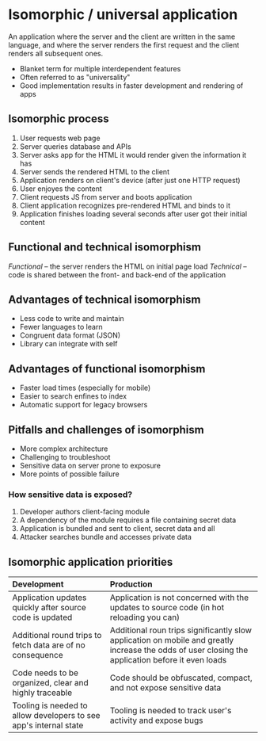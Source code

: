 # Isomorphic / universal application
An application where the server and the client are written in the same language, and where the server renders the first request and the client renders all subsequent ones.

+ Blanket term for multiple interdependent features
+ Often referred to as "universality"
+ Good implementation results in faster development and rendering of apps

## Isomorphic process
1. User requests web page
1. Server queries database and APIs
1. Server asks app for the HTML it would render given the information it has
1. Server sends the rendered HTML to the client
1. Application renders on client's device (after just one HTTP request)
1. User enjoyes the content
1. Client requests JS from server and boots application
1. Client application recognizes pre-rendered HTML and binds to it
1. Application finishes loading several seconds after user got their initial content

## Functional and technical isomorphism
*Functional* – the server renders the HTML on initial page load
*Technical* – code is shared between the front- and back-end of the application

## Advantages of technical isomorphism
+ Less code to write and maintain
+ Fewer languages to learn
+ Congruent data format (JSON)
+ Library can integrate with self

## Advantages of functional isomorphism
+ Faster load times (especially for mobile)
+ Easier to search enfines to index
+ Automatic support for legacy browsers

## Pitfalls and challenges of isomorphism
+ More complex architecture
+ Challenging to troubleshoot
+ Sensitive data on server prone to exposure
+ More points of possible failure

### How sensitive data is exposed?
1. Developer authors client-facing module
1. A dependency of the module requires a file containing secret data
1. Application is bundled and sent to client, secret data and all
1. Attacker searches bundle and accesses private data

## Isomorphic application priorities

|Development|Production|
|:----------|:---------|
|Application updates quickly after source code is updated|Application is not concerned with the updates to source code (in hot reloading you can)|
|Additional round trips to fetch data are of no consequence|Additional roun trips significantly slow application on mobile and greatly increase the odds of user closing the application before it even loads|
|Code needs to be organized, clear and highly traceable|Code should be obfuscated, compact, and not expose sensitive data|
|Tooling is needed to allow developers to see app's internal state|Tooling is needed to track user's activity and expose bugs|

